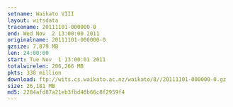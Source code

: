 ```yaml
---
setname: Waikato VIII
layout: witsdata
tracename: 20111101-000000-0
end: Wed Nov  2 13:00:00 2011
originalname: 20111101-000000-0
gzsize: 7,879 MB
len: 24:00:00
start: Tue Nov  1 13:00:01 2011
totalwirelen: 206,266 MB
pkts: 338 million
download: ftp://wits.cs.waikato.ac.nz/waikato/8//20111101-000000-0.gz
size: 26,181 MB
md5: 2284afd87a21eb3fbd46b66c8f2959f4
---
```

